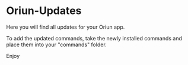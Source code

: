 # Oriun-Updates

Here you will find all updates for your Oriun app.

To add the updated commands, take the newly installed commands and place them into your "commands" folder.

Enjoy

